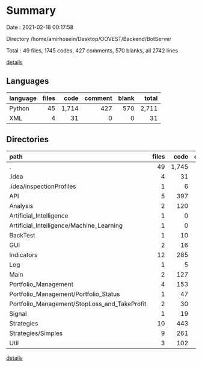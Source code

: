 # Summary

Date : 2021-02-18 00:17:58

Directory /home/amirhosein/Desktop/OOVEST/Backend/BotServer

Total : 49 files,  1745 codes, 427 comments, 570 blanks, all 2742 lines

[details](details.md)

## Languages
| language | files | code | comment | blank | total |
| :--- | ---: | ---: | ---: | ---: | ---: |
| Python | 45 | 1,714 | 427 | 570 | 2,711 |
| XML | 4 | 31 | 0 | 0 | 31 |

## Directories
| path | files | code | comment | blank | total |
| :--- | ---: | ---: | ---: | ---: | ---: |
| . | 49 | 1,745 | 427 | 570 | 2,742 |
| .idea | 4 | 31 | 0 | 0 | 31 |
| .idea/inspectionProfiles | 1 | 6 | 0 | 0 | 6 |
| API | 5 | 397 | 401 | 121 | 919 |
| Analysis | 2 | 120 | 7 | 33 | 160 |
| Artificial_Intelligence | 1 | 0 | 0 | 1 | 1 |
| Artificial_Intelligence/Machine_Learning | 1 | 0 | 0 | 1 | 1 |
| BackTest | 1 | 10 | 0 | 7 | 17 |
| GUI | 2 | 16 | 12 | 9 | 37 |
| Indicators | 12 | 285 | 0 | 103 | 388 |
| Log | 1 | 5 | 4 | 1 | 10 |
| Main | 2 | 127 | 2 | 33 | 162 |
| Portfolio_Management | 4 | 153 | 0 | 44 | 197 |
| Portfolio_Management/Portfolio_Status | 1 | 47 | 0 | 10 | 57 |
| Portfolio_Management/StopLoss_and_TakeProfit | 2 | 30 | 0 | 11 | 41 |
| Signal | 1 | 19 | 0 | 6 | 25 |
| Strategies | 10 | 443 | 0 | 159 | 602 |
| Strategies/Simples | 9 | 261 | 0 | 107 | 368 |
| Util | 3 | 102 | 0 | 32 | 134 |

[details](details.md)